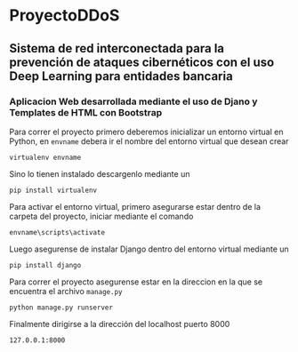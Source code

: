 # ProyectoDDoS

## Sistema de red interconectada para la prevención de ataques cibernéticos con el uso Deep Learning para entidades bancaria 

### Aplicacion Web desarrollada mediante el uso de Djano y Templates de HTML con Bootstrap

Para correr el proyecto primero deberemos inicializar un entorno virtual en Python, en `envname` debera ir el nombre del entorno virtual que desean crear

 `virtualenv envname`

Sino lo tienen instalado descargenlo mediante un

 `pip install virtualenv`
 
 Para activar el entorno virtual, primero asegurarse estar dentro de la carpeta del proyecto, iniciar mediante el comando
 
 `envname\scripts\activate`
 
 Luego asegurense de instalar Django dentro del entorno virtual mediante un
 
 `pip install django`
 
 Para correr el proyecto asegurense estar en la direccion en la que se encuentra el archivo `manage.py`
 
 `python manage.py runserver`
 
 Finalmente dirigirse a la dirección del localhost puerto 8000
 
 `127.0.0.1:8000`
